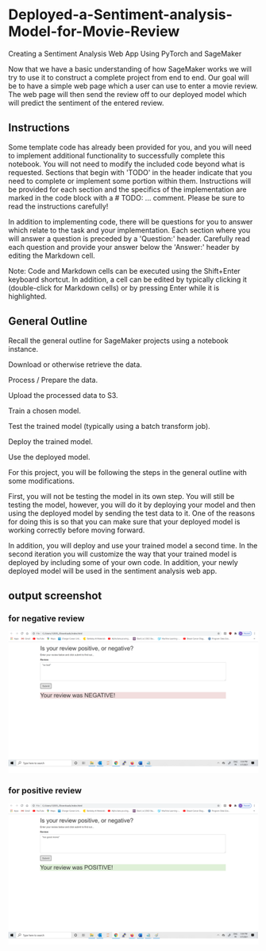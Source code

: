# Deployed-a-Sentiment-analysis-Model-for-Movie-Review

Creating a Sentiment Analysis Web App Using PyTorch and SageMaker


Now that we have a basic understanding of how SageMaker works we will try to use it to construct a complete project from end to end. Our goal will be to have a simple web page which a user can use to enter a movie review. The web page will then send the review off to our deployed model which will predict the sentiment of the entered review.

## Instructions
Some template code has already been provided for you, and you will need to implement additional functionality to successfully complete this notebook. You will not need to modify the included code beyond what is requested. Sections that begin with 'TODO' in the header indicate that you need to complete or implement some portion within them. Instructions will be provided for each section and the specifics of the implementation are marked in the code block with a # TODO: ... comment. Please be sure to read the instructions carefully!

In addition to implementing code, there will be questions for you to answer which relate to the task and your implementation. Each section where you will answer a question is preceded by a 'Question:' header. Carefully read each question and provide your answer below the 'Answer:' header by editing the Markdown cell.

Note: Code and Markdown cells can be executed using the Shift+Enter keyboard shortcut. In addition, a cell can be edited by typically clicking it (double-click for Markdown cells) or by pressing Enter while it is highlighted.

## General Outline
Recall the general outline for SageMaker projects using a notebook instance.

Download or otherwise retrieve the data.

Process / Prepare the data.

Upload the processed data to S3.

Train a chosen model.

Test the trained model (typically using a batch transform job).

Deploy the trained model.

Use the deployed model.

For this project, you will be following the steps in the general outline with some modifications.

First, you will not be testing the model in its own step. You will still be testing the model, however, you will do it by deploying your model and then using the deployed model by sending the test data to it. One of the reasons for doing this is so that you can make sure that your deployed model is working correctly before moving forward.

In addition, you will deploy and use your trained model a second time. In the second iteration you will customize the way that your trained model is deployed by including some of your own code. In addition, your newly deployed model will be used in the sentiment analysis web app.

## output screenshot

### for negative review


![alt text here](images/negative_review.png)

### for positive review


![alt text here](images/positive_review.png)


